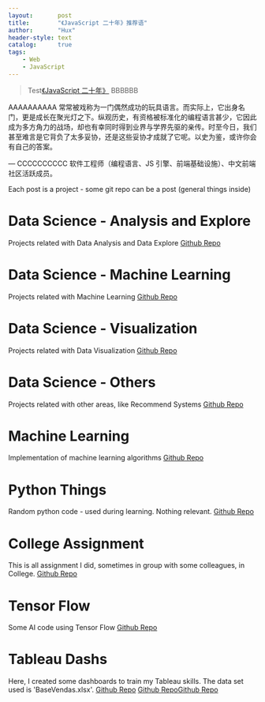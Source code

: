 ```yaml
---
layout:       post
title:        "《JavaScript 二十年》推荐语"
author:       "Hux"
header-style: text
catalog:      true
tags:
    - Web
    - JavaScript
---
```


> Test[《JavaScript 二十年》](https://zhuanlan.zhihu.com/p/373065151) BBBBBB

AAAAAAAAAA 常常被戏称为一门偶然成功的玩具语言。而实际上，它出身名门，更是成长在聚光灯之下。纵观历史，有资格被标准化的编程语言甚少，它因此成为多方角力的战场，却也有幸同时得到业界与学界先驱的亲传。时至今日，我们甚至难言是它背负了太多妥协，还是这些妥协才成就了它呢。以史为鉴，或许你会有自己的答案。

— CCCCCCCCCC 软件工程师（编程语言、JS 引擎、前端基础设施）、中文前端社区活跃成员。



Each post is a project - some git repo can be a post (general things inside)

# Data Science - Analysis and Explore
Projects related with Data Analysis and Data Explore
[Github Repo](https://github.com/salomaoalves/DataScience_Analysis-Explore)

# Data Science - Machine Learning
Projects related with Machine Learning
[Github Repo](https://github.com/salomaoalves/DataScience_MachineLearning)

# Data Science - Visualization
Projects related with Data Visualization
[Github Repo](https://github.com/salomaoalves/DataScience_Visualization)

# Data Science - Others
Projects related with other areas, like Recommend Systems
[Github Repo](https://github.com/salomaoalves/DataScience_Others)

# Machine Learning
Implementation of machine learning algorithms
[Github Repo](https://github.com/salomaoalves/MachineLearning)

# Python Things
Random python code - used during learning. Nothing relevant.
[Github Repo](https://github.com/salomaoalves/PythonThings)

# College Assignment
This is all assignment I did, sometimes in group with some colleagues, in College.
[Github Repo](https://github.com/salomaoalves/College-Assignment)

# Tensor Flow
Some AI code using Tensor Flow
[Github Repo](https://github.com/salomaoalves/TensorFlow)

# Tableau Dashs
Here, I created some dashboards to train my Tableau skills. The data set used is 'BaseVendas.xlsx'.
[Github Repo](https://github.com/salomaoalves/TableauDashboards)
[Github Repo]()[Github Repo]()
